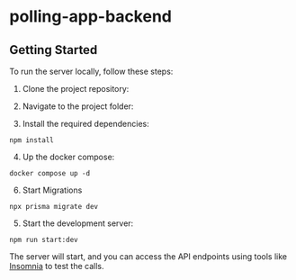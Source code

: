 

# polling-app-backend

## Getting Started

To run the server locally, follow these steps:

1. Clone the project repository:

2. Navigate to the project folder:

3. Install the required dependencies:

```
npm install
```
4. Up the docker compose:
```
docker compose up -d
```
6. Start Migrations
```
npx prisma migrate dev
```
5. Start the development server:

```
npm run start:dev
```

The server will start, and you can access the API endpoints using tools like [Insomnia](https://insomnia.rest/) to test the calls.


